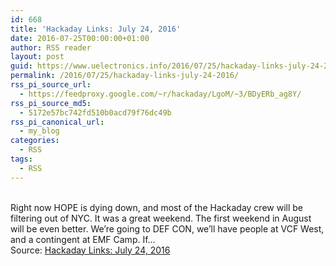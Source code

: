 ```yaml
---
id: 668
title: 'Hackaday Links: July 24, 2016'
date: 2016-07-25T00:00:00+01:00
author: RSS reader
layout: post
guid: https://www.uelectronics.info/2016/07/25/hackaday-links-july-24-2016/
permalink: /2016/07/25/hackaday-links-july-24-2016/
rss_pi_source_url:
  - https://feedproxy.google.com/~r/hackaday/LgoM/~3/BDyERb_ag8Y/
rss_pi_source_md5:
  - 5172e57bc742fd510b0acd79f76dc49b
rss_pi_canonical_url:
  - my_blog
categories:
  - RSS
tags:
  - RSS
---
```

&#013;  
Right now HOPE is dying down, and most of the Hackaday crew will be filtering out of NYC. It was a great weekend. The first weekend in August will be even better. We’re going to DEF CON, we’ll have people at VCF West, and a contingent at EMF Camp. If…&#013;  
Source: <a href="https://feedproxy.google.com/~r/hackaday/LgoM/~3/BDyERb_ag8Y/" target="_blank">Hackaday Links: July 24, 2016</a>